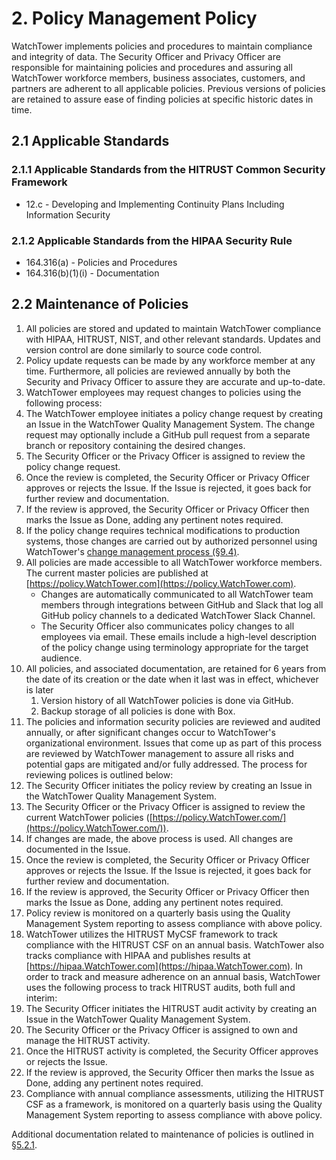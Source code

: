 # 2. Policy Management Policy

WatchTower implements policies and procedures to maintain compliance and integrity of data. The Security Officer and Privacy Officer are responsible for maintaining policies and procedures and assuring all WatchTower workforce members, business associates, customers, and partners are adherent to all applicable policies. Previous versions of policies are retained to assure ease of finding policies at specific historic dates in time.

## 2.1 Applicable Standards

### 2.1.1 Applicable Standards from the HITRUST Common Security Framework

* 12.c - Developing and Implementing Continuity Plans Including Information Security

### 2.1.2 Applicable Standards from the HIPAA Security Rule

* 164.316(a) - Policies and Procedures
* 164.316(b)(1)(i) - Documentation

## 2.2 Maintenance of Policies

1. All policies are stored and updated to maintain WatchTower compliance with HIPAA, HITRUST, NIST, and other relevant standards. Updates and version control are done similarly to source code control.
2. Policy update requests can be made by any workforce member at any time. Furthermore, all policies are reviewed annually by both the Security and Privacy Officer to assure they are accurate and up-to-date.
2. WatchTower employees may request changes to policies using the following process:
  1. The WatchTower employee initiates a policy change request by creating an Issue in the WatchTower Quality Management System. The change request may optionally include a GitHub pull request from a separate branch or repository containing the desired changes.
  2. The Security Officer or the Privacy Officer is assigned to review the policy change request.
  2. Once the review is completed, the Security Officer or Privacy Officer approves or rejects the Issue. If the Issue is rejected, it goes back for further review and documentation.
  4. If the review is approved, the Security Officer or Privacy Officer then marks the Issue as Done, adding any pertinent notes required.
  5. If the policy change requires technical modifications to production systems, those changes are carried out by authorized personnel using WatchTower's [change management process (§9.4)](#9.4-changing-existing-systems).
4. All policies are made accessible to all WatchTower workforce members. The current master policies are published at [https://policy.WatchTower.com](https://policy.WatchTower.com).
   * Changes are automatically communicated to all WatchTower team members through integrations between GitHub and Slack that log all GitHub policy channels to a dedicated WatchTower Slack Channel.
   * The Security Officer also communicates policy changes to all employees via email. These emails include a high-level description of the policy change using terminology appropriate for the target audience.
5. All policies, and associated documentation, are retained for 6 years from the date of its creation or the date when it last was in effect, whichever is later
   1. Version history of all WatchTower policies is done via GitHub.
   2. Backup storage of all policies is done with Box.
6. The policies and information security policies are reviewed and audited annually, or after significant changes occur to WatchTower's organizational environment. Issues that come up as part of this process are reviewed by WatchTower management to assure all risks and potential gaps are mitigated and/or fully addressed. The process for reviewing polices is outlined below:
  1. The Security Officer initiates the policy review by creating an Issue in the WatchTower Quality Management System.
  2. The Security Officer or the Privacy Officer is assigned to review the current WatchTower policies ([https://policy.WatchTower.com/](https://policy.WatchTower.com/)).
  2. If changes are made, the above process is used. All changes are documented in the Issue.
  4. Once the review is completed, the Security Officer or Privacy Officer approves or rejects the Issue. If the Issue is rejected, it goes back for further review and documentation.
  5. If the review is approved, the Security Officer or Privacy Officer then marks the Issue as Done, adding any pertinent notes required.
  6. Policy review is monitored on a quarterly basis using the Quality Management System reporting to assess compliance with above policy.
7. WatchTower utilizes the HITRUST MyCSF framework to track compliance with the HITRUST CSF on an annual basis. WatchTower also tracks compliance with HIPAA and publishes results at [https://hipaa.WatchTower.com](https://hipaa.WatchTower.com). In order to track and measure adherence on an annual basis, WatchTower uses the following process to track HITRUST audits, both full and interim:
  1. The Security Officer initiates the HITRUST audit activity by creating an Issue in the WatchTower Quality Management System.
  2. The Security Officer or the Privacy Officer is assigned to own and manage the HITRUST activity.
  2. Once the HITRUST activity is completed, the Security Officer approves or rejects the Issue.
  5. If the review is approved, the Security Officer then marks the Issue as Done, adding any pertinent notes required.
  6. Compliance with annual compliance assessments, utilizing the HITRUST CSF as a framework, is monitored on a quarterly basis using the Quality Management System reporting to assess compliance with above policy.

Additional documentation related to maintenance of policies is outlined in [§5.2.1](#5.3-security-officer).
